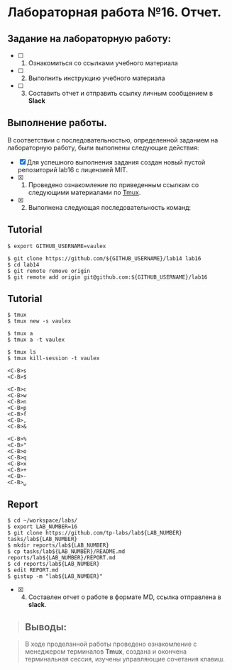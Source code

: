 # Лабораторная работа №16. Отчет.

## Задание на лабораторную работу:

- [ ] 1. Ознакомиться со ссылками учебного материала
- [ ] 2. Выполнить инструкцию учебного материала
- [ ] 3. Составить отчет и отправить ссылку личным сообщением в **Slack**

## Выполнение работы.
	
В соответствии с последовательностью, определенной заданием на лабораторную работу, были выполнены следующие действия:
- [X] Для успешного выполнения задания создан новый пустой репозиторий lab16 с лицензией MIT.
- [X] 1. Проведено ознакомление по приведенным ссылкам со следующими материалами по [Tmux](https://tmux.github.io).
- [X] 2. Выполнена следующая последовательность команд:

## Tutorial

```ShellSession
$ export GITHUB_USERNAME=vaulex
```

```ShellSession
$ git clone https://github.com/${GITHUB_USERNAME}/lab14 lab16
$ cd lab14
$ git remote remove origin
$ git remote add origin git@github.com:${GITHUB_USERNAME}/lab16
```

## Tutorial

```ShellSession
$ tmux
$ tmux new -s vaulex
```

```ShellSession
$ tmux a
$ tmux a -t vaulex
```

```ShellSession
$ tmux ls
$ tmux kill-session -t vaulex
```

```ShellSession
<C-B>s
<C-B>$
```

```ShellSession
<C-B>c
<C-B>w
<C-B>n
<C-B>p
<C-B>f
<C-B>,
<C-B>&
```

```ShellSession
<C-B>%
<C-B>"
<C-B>o
<C-B>q
<C-B>x
<C-B>+
<C-B>-
<C-B>⍽
```

## Report

```ShellSession
$ cd ~/workspace/labs/
$ export LAB_NUMBER=16
$ git clone https://github.com/tp-labs/lab${LAB_NUMBER} tasks/lab${LAB_NUMBER}
$ mkdir reports/lab${LAB_NUMBER}
$ cp tasks/lab${LAB_NUMBER}/README.md reports/lab${LAB_NUMBER}/REPORT.md
$ cd reports/lab${LAB_NUMBER}
$ edit REPORT.md
$ gistup -m "lab${LAB_NUMBER}"
```

- [X] 4. Составлен отчет о работе в формате MD, ссылка отправлена в **slack**.

	
>## Выводы:

>В ходе проделанной работы проведено ознакомление с менеджером терминалов **Tmux**, создана и окончена терминальная сессия, изучены управляющие сочетания клавиш.
